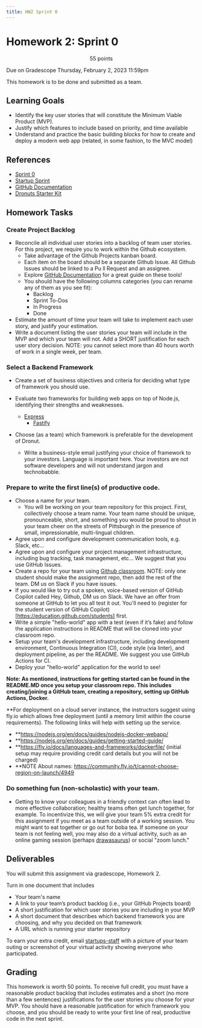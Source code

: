 ```yaml
---
title: HW2 Sprint 0
---
```


# Homework 2: Sprint 0


<p style="text-align: center;">
55 points<br/>  

Due on Gradescope Thursday, February 2, 2023 11:59pm<br/>

This homework is to be done and submitted as a team.<br/>
</p>

## Learning Goals

- Identify the key user stories that will constitute the Minimum Viable Product (MVP).
- Justify which features to include based on priority, and time available
- Understand and practice the basic building blocks for how to create and deploy a modern web app (related, in some fashion, to the MVC model)

## References

 - [Sprint 0](https://www.smallfootprint.com/insights/how-to-use-sprint-zero-to-prepare-an-agile-software-development-project)
 - [Startup Sprint](https://scrumdictionary.com/term/startup-sprint/)
 - [GitHub Documentation](https://docs.github.com/)
 - [Dronuts Starter Kit](https://github.com/CMU-17-356/dronut-starter)

## Homework Tasks

### Create Project Backlog

- Reconcile all individual user stories into a backlog of team user stories. For this project, we require you to work within the Github ecosystem.
    - Take advantage of the Github Projects kanban board.
    - Each item on the board should be a separate Github Issue. All Github Issues should be linked to a Pu
    ll Request and an assignee.
    - Explore [GitHub Documentation](https://docs.github.com/) for a great guide on these tools! 
    - You should have the following columns categories (you can rename any of them as you see fit):
        - Backlog
        - Sprint To-Dos
        - In Progress
        - Done
- Estimate the amount of time your team will take to implement each user story, and justify your estimation.
- Write a document listing the user stories your team will include in the MVP and which your team will not. Add a SHORT justification for each user story decision. NOTE: you cannot select more than 40 hours worth of work in a single week, per team.

### Select a Backend Framework

- Create a set of business objectives and criteria for deciding what type of framework you should use.
- Evaluate two frameworks for building web apps on top of Node.js, identifying their strengths and weaknesses.

    - [Express](https://expressjs.com)
	  - [Fastify](https://www.fastify.io)

-	Choose (as a team) which framework is preferable for the development of Dronut. 
    - Write a business-style email justifying your choice of framework to your investors. Language is important here. Your investors are not software developers and will not understand jargon and technobabble.

### Prepare to write the first line(s) of productive code.

- Choose a name for your team. 
    - You will be working on your team repository for this project. First, collectively choose a team name. Your team name should be unique, pronounceable, short, and something you would be proud to shout in your team cheer on the streets of Pittsburgh in the presence of small, impressionable, multi-lingual children.
- Agree upon and configure development communication tools, e.g. Slack, etc...
- Agree upon and configure your project management infrastructure, including bug tracking, task management, etc... We suggest that you use GitHub Issues. 
-	Create a repo for your team using [Github classroom](https://classroom.github.com/a/gHfJdaqu). NOTE: only one student should make the assignment repo, then add the rest of the team. DM us on Slack if you have issues.
- If you would like to try out a spoken, voice-based version of GitHub Copilot called Hey, Github, DM us on Slack. We have an offer from someone at GitHub to let you all test it out. You'll need to (register for the student version of GitHub Copilot)[https://education.github.com/students] first.
- Write a simple "hello-world" app with a test (even if it’s fake) and follow the application instructions in README that will be cloned into your classroom repo. 
- Setup your team's development infrastructure, including development environment, Continuous Integration (CI), code style (via linter), and deployment pipeline, as per the README. We suggest you use GitHub Actions for CI. 
- Deploy your "hello-world" application for the world to see!

**Note: As mentioned, instructions for getting started can be found in the README.MD once you setup your classroom repo. This includes creating/joining a GitHub team, creating a repository, setting up GitHub Actions, Docker.**

**For deployment on a cloud server instance, the instructors suggest using fly.io which allows free deployment (until a memory limit within the course requirements). The following links will help with setting up the service.
- **https://nodejs.org/en/docs/guides/nodejs-docker-webapp/
- **https://nodejs.org/en/docs/guides/getting-started-guide/
- **https://fly.io/docs/languages-and-frameworks/dockerfile/ (initial setup may require providing credit card details but you will not be charged)
- **NOTE About names: https://community.fly.io/t/cannot-choose-region-on-launch/4949


### Do something fun (non-scholastic) with your team.

- Getting to know your colleagues in a friendly context can often lead to more effective collaboration; healthy teams often get lunch together, for example. To incentivize this, we will give your team 5% extra credit for this assignment if you meet as a team outside of a working session. You might want to eat together or go out for boba tea. If someone on your team is not feeling well, you may also do a virtual activity, such as an online gaming session (perhaps [drawasaurus](https://www.drawasaurus.org)) or social "zoom lunch." 

## Deliverables

You will submit this assignment via gradescope, Homework 2.

Turn in one document that includes

- Your team's name
- A link to your team’s product backlog (i.e., your GitHub Projects board)
- A short justification for which user stories you are including in your MVP
- A short document that describes which backend framework you are choosing, and why you decided on that framework
- A URL which is running your starter repository

To earn your extra credit, email [startups-staff](mailto:startups-staff@lists.andrew.cmu.edu) with a picture of your team outing or screenshot of your virtual activity showing everyone who participated. 

## Grading

This homework is worth 50 points. To receive full credit, you must have a reasonable product backlog that includes estimates and a short (no more than a few sentences) justifications for the user stories you choose for your MVP. You should have a reasonable justification for which framework you choose, and you should be ready to write your first line of real, productive code in the next sprint.
